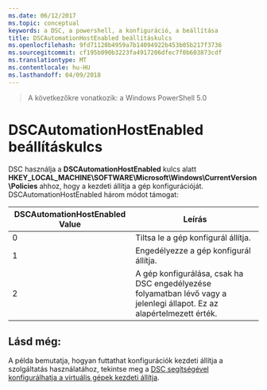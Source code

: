```yaml
---
ms.date: 06/12/2017
ms.topic: conceptual
keywords: a DSC, a powershell, a konfiguráció, a beállítása
title: DSCAutomationHostEnabled beállításkulcs
ms.openlocfilehash: 9fd71120b4959a7b14094922b453b05b217f3736
ms.sourcegitcommit: cf195b090b3223fa4917206dfec7f0b603873cdf
ms.translationtype: MT
ms.contentlocale: hu-HU
ms.lasthandoff: 04/09/2018
---
```

>A következőkre vonatkozik: a Windows PowerShell 5.0

# <a name="dscautomationhostenabled-registry-key"></a>DSCAutomationHostEnabled beállításkulcs

DSC használja a **DSCAutomationHostEnabled** kulcs alatt **HKEY_LOCAL_MACHINE\SOFTWARE\Microsoft\Windows\CurrentVersion\Policies** ahhoz, hogy a kezdeti állítja a gép konfigurációját.
DSCAutomationHostEnabled három módot támogat:

|  DSCAutomationHostEnabled Value  |  Leírás   |
|---|---|
0 | Tiltsa le a gép konfigurál állítja. |
1 | Engedélyezze a gép konfigurál állítja. |
2 | A gép konfigurálása, csak ha DSC engedélyezése folyamatban lévő vagy a jelenlegi állapot. Ez az alapértelmezett érték. |

## <a name="see-also"></a>Lásd még:

A példa bemutatja, hogyan futtathat konfigurációk kezdeti állítja a szolgáltatás használatához, tekintse meg a [DSC segítségével konfigurálhatja a virtuális gépek kezdeti állítja](bootstrapDsc.md).